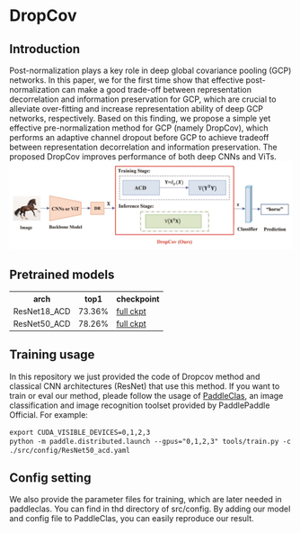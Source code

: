 # DropCov

## Introduction
Post-normalization plays a key role in deep global covariance pooling (GCP) networks. In this paper, we for the first time show that effective post-normalization can make a good trade-off between representation decorrelation and information preservation for GCP, which are crucial to alleviate over-fitting and increase representation ability of deep GCP networks, respectively. Based on this finding, we propose a simple yet effective pre-normalization method for GCP (namely DropCov), which performs an adaptive channel dropout before GCP to achieve tradeoff between representation decorrelation and information preservation. The proposed DropCov improves performance of both deep CNNs and ViTs.
![Poster](figures/overview.jpg)

## Pretrained models
<table>
  <tr>
    <th>arch</th>
    <th>top1</th>
    <!-- <th>top5</th> -->
    <!-- <th>log</th> -->
    <th colspan="6">checkpoint</th>
  </tr>
  <tr>
    <td>ResNet18_ACD</td>
    <td>73.36%</td>
    <td><a href="https://drive.google.com/file/d/1e-eeZUa40BUMiSN5ASQ5Z37k0Lh54DE7/view?usp=sharing">full ckpt</a></td>
  </tr>
  <tr>
    <td>ResNet50_ACD</td>
    <td>78.26%</td>
    <td><a href="https://drive.google.com/file/d/1235CUjS7va_h6weWQeAwFZ_J1iOqmaDm/view?usp=sharing">full ckpt</a></td>
  </tr>
<table>

## Training usage
In this repository we just provided the code of Dropcov method and classical CNN architectures (ResNet) that use this method. If you want to train or eval our method, pleade follow the usage of  [PaddleClas](https://github.com/PaddlePaddle/PaddleClas), an image classification and image recognition toolset provided by PaddlePaddle Official.
For example:

```
export CUDA_VISIBLE_DEVICES=0,1,2,3
python -m paddle.distributed.launch --gpus="0,1,2,3" tools/train.py -c ./src/config/ResNet50_acd.yaml
```
## Config setting
We also provide the parameter files for training, which are later needed in paddleclas. You can find in thd directory of src/config. By adding our model and config file to PaddleClas, you can easily reproduce our result.
